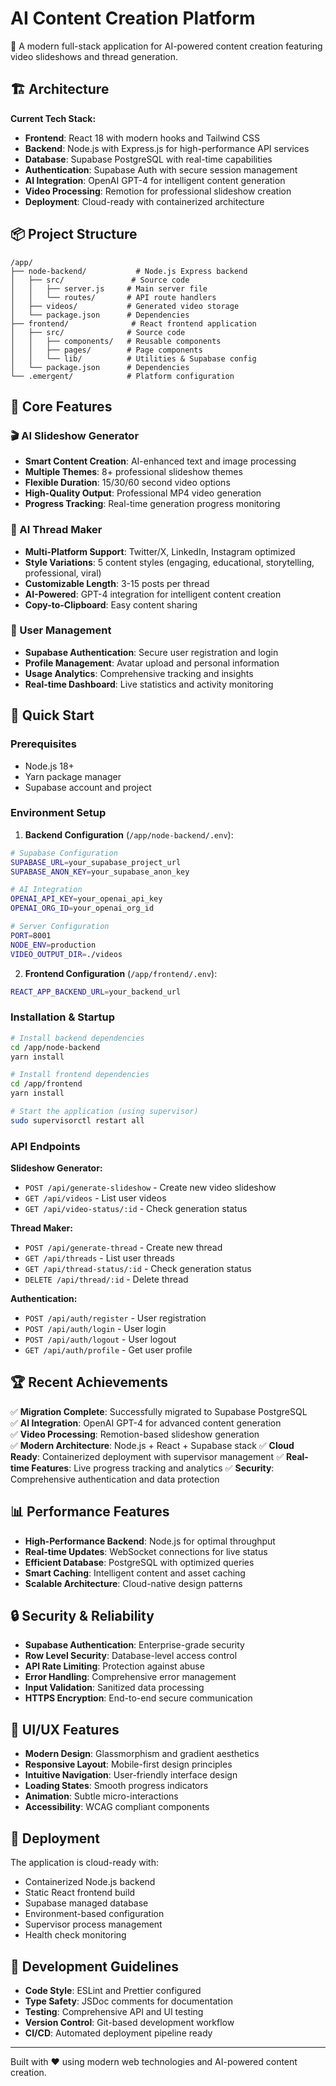 # AI Content Creation Platform

🚀 A modern full-stack application for AI-powered content creation featuring video slideshows and thread generation.

## 🏗️ Architecture

**Current Tech Stack:**
- **Frontend**: React 18 with modern hooks and Tailwind CSS
- **Backend**: Node.js with Express.js for high-performance API services  
- **Database**: Supabase PostgreSQL with real-time capabilities
- **Authentication**: Supabase Auth with secure session management
- **AI Integration**: OpenAI GPT-4 for intelligent content generation
- **Video Processing**: Remotion for professional slideshow creation
- **Deployment**: Cloud-ready with containerized architecture

## 📦 Project Structure

```
/app/
├── node-backend/           # Node.js Express backend
│   ├── src/               # Source code
│   │   ├── server.js     # Main server file
│   │   └── routes/       # API route handlers
│   ├── videos/           # Generated video storage
│   └── package.json      # Dependencies
├── frontend/              # React frontend application  
│   ├── src/              # Source code
│   │   ├── components/   # Reusable components
│   │   ├── pages/        # Page components
│   │   └── lib/          # Utilities & Supabase config
│   └── package.json      # Dependencies
└── .emergent/            # Platform configuration
```

## 🔧 Core Features

### 🎬 AI Slideshow Generator
- **Smart Content Creation**: AI-enhanced text and image processing
- **Multiple Themes**: 8+ professional slideshow themes
- **Flexible Duration**: 15/30/60 second video options
- **High-Quality Output**: Professional MP4 video generation
- **Progress Tracking**: Real-time generation progress monitoring

### 🧵 AI Thread Maker
- **Multi-Platform Support**: Twitter/X, LinkedIn, Instagram optimized
- **Style Variations**: 5 content styles (engaging, educational, storytelling, professional, viral)
- **Customizable Length**: 3-15 posts per thread
- **AI-Powered**: GPT-4 integration for intelligent content creation
- **Copy-to-Clipboard**: Easy content sharing

### 👤 User Management
- **Supabase Authentication**: Secure user registration and login
- **Profile Management**: Avatar upload and personal information
- **Usage Analytics**: Comprehensive tracking and insights
- **Real-time Dashboard**: Live statistics and activity monitoring

## 🚀 Quick Start

### Prerequisites
- Node.js 18+ 
- Yarn package manager
- Supabase account and project

### Environment Setup

1. **Backend Configuration** (`/app/node-backend/.env`):
```bash
# Supabase Configuration
SUPABASE_URL=your_supabase_project_url
SUPABASE_ANON_KEY=your_supabase_anon_key

# AI Integration  
OPENAI_API_KEY=your_openai_api_key
OPENAI_ORG_ID=your_openai_org_id

# Server Configuration
PORT=8001
NODE_ENV=production
VIDEO_OUTPUT_DIR=./videos
```

2. **Frontend Configuration** (`/app/frontend/.env`):
```bash
REACT_APP_BACKEND_URL=your_backend_url
```

### Installation & Startup

```bash
# Install backend dependencies
cd /app/node-backend
yarn install

# Install frontend dependencies  
cd /app/frontend
yarn install

# Start the application (using supervisor)
sudo supervisorctl restart all
```

### API Endpoints

**Slideshow Generator:**
- `POST /api/generate-slideshow` - Create new video slideshow
- `GET /api/videos` - List user videos
- `GET /api/video-status/:id` - Check generation status

**Thread Maker:**
- `POST /api/generate-thread` - Create new thread
- `GET /api/threads` - List user threads  
- `GET /api/thread-status/:id` - Check generation status
- `DELETE /api/thread/:id` - Delete thread

**Authentication:**
- `POST /api/auth/register` - User registration
- `POST /api/auth/login` - User login
- `POST /api/auth/logout` - User logout
- `GET /api/auth/profile` - Get user profile

## 🏆 Recent Achievements

✅ **Migration Complete**: Successfully migrated to Supabase PostgreSQL  
✅ **AI Integration**: OpenAI GPT-4 for advanced content generation  
✅ **Video Processing**: Remotion-based slideshow generation  
✅ **Modern Architecture**: Node.js + React + Supabase stack
✅ **Cloud Ready**: Containerized deployment with supervisor management
✅ **Real-time Features**: Live progress tracking and analytics
✅ **Security**: Comprehensive authentication and data protection

## 📊 Performance Features

- **High-Performance Backend**: Node.js for optimal throughput
- **Real-time Updates**: WebSocket connections for live status
- **Efficient Database**: PostgreSQL with optimized queries
- **Smart Caching**: Intelligent content and asset caching
- **Scalable Architecture**: Cloud-native design patterns

## 🔒 Security & Reliability

- **Supabase Authentication**: Enterprise-grade security
- **Row Level Security**: Database-level access control
- **API Rate Limiting**: Protection against abuse
- **Error Handling**: Comprehensive error management
- **Input Validation**: Sanitized data processing
- **HTTPS Encryption**: End-to-end secure communication

## 🎨 UI/UX Features

- **Modern Design**: Glassmorphism and gradient aesthetics
- **Responsive Layout**: Mobile-first design principles
- **Intuitive Navigation**: User-friendly interface design
- **Loading States**: Smooth progress indicators
- **Animation**: Subtle micro-interactions
- **Accessibility**: WCAG compliant components

## 🚀 Deployment

The application is cloud-ready with:
- Containerized Node.js backend
- Static React frontend build  
- Supabase managed database
- Environment-based configuration
- Supervisor process management
- Health check monitoring

## 📝 Development Guidelines

- **Code Style**: ESLint and Prettier configured
- **Type Safety**: JSDoc comments for documentation
- **Testing**: Comprehensive API and UI testing
- **Version Control**: Git-based development workflow
- **CI/CD**: Automated deployment pipeline ready

---

Built with ❤️ using modern web technologies and AI-powered content creation.